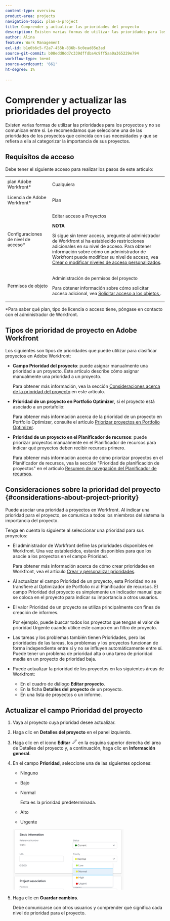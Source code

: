 ```yaml
---
content-type: overview
product-area: projects
navigation-topic: plan-a-project
title: Comprender y actualizar las prioridades del proyecto
description: Existen varias formas de utilizar las prioridades para los proyectos y no se comunican entre sí. Le recomendamos que seleccione una de las prioridades de los proyectos que coincida con sus necesidades y que se refiera a ella al categorizar la importancia de sus proyectos.
author: Alina
feature: Work Management
exl-id: b1e0b6c5-f2a7-455b-836b-6c0ead85e3ad
source-git-commit: b08edd8dd7c339dffdba4c9ff5aa0a365229e794
workflow-type: tm+mt
source-wordcount: '661'
ht-degree: 1%

---
```


# Comprender y actualizar las prioridades del proyecto

Existen varias formas de utilizar las prioridades para los proyectos y no se comunican entre sí. Le recomendamos que seleccione una de las prioridades de los proyectos que coincida con sus necesidades y que se refiera a ella al categorizar la importancia de sus proyectos.

## Requisitos de acceso

<!--drafted for P&P:

<table style="table-layout:auto"> 
 <col> 
 <col> 
 <tbody> 
  <tr> 
   <td role="rowheader">Adobe Workfront plan*</td> 
   <td> <p>Any</p> </td> 
  </tr> 
  <tr> 
   <td role="rowheader">Adobe Workfront license*</td> 
   <td> <p>Current license: Standard </p>
   Or
   <p>Legacy license: Plan </p> </td> 
  </tr> 
  <tr> 
   <td role="rowheader">Access level configurations*</td> 
   <td> <p>Edit access to Projects</p> <p><b>NOTE</b> 
   
   If you still don't have access, ask your Workfront administrator if they set additional restrictions in your access level. For information on how a Workfront administrator can modify your access level, see <a href="../../../administration-and-setup/add-users/configure-and-grant-access/create-modify-access-levels.md" class="MCXref xref">Create or modify custom access levels</a>.</p> </td> 
  </tr> 
  <tr> 
   <td role="rowheader">Object permissions</td> 
   <td> <p>Manage permissions to the project</p> <p>For information on requesting additional access, see <a href="../../../workfront-basics/grant-and-request-access-to-objects/request-access.md" class="MCXref xref">Request access to objects </a>.</p> </td> 
  </tr> 
 </tbody> 
</table>
-->
Debe tener el siguiente acceso para realizar los pasos de este artículo:

<table style="table-layout:auto"> 
 <col> 
 <col> 
 <tbody> 
  <tr> 
   <td role="rowheader">plan Adobe Workfront*</td> 
   <td> <p>Cualquiera</p> </td> 
  </tr> 
  <tr> 
   <td role="rowheader">Licencia de Adobe Workfront*</td> 
   <td> <p>Plan </p> </td> 
  </tr> 
  <tr> 
   <td role="rowheader">Configuraciones de nivel de acceso*</td> 
   <td> <p>Editar acceso a Proyectos</p> <p><b>NOTA</b>

Si sigue sin tener acceso, pregunte al administrador de Workfront si ha establecido restricciones adicionales en su nivel de acceso. Para obtener información sobre cómo un administrador de Workfront puede modificar su nivel de acceso, vea <a href="../../../administration-and-setup/add-users/configure-and-grant-access/create-modify-access-levels.md" class="MCXref xref">Crear o modificar niveles de acceso personalizados</a>.</p> </td>
</tr> 
  <tr> 
   <td role="rowheader">Permisos de objeto</td> 
   <td> <p>Administración de permisos del proyecto</p> <p>Para obtener información sobre cómo solicitar acceso adicional, vea <a href="../../../workfront-basics/grant-and-request-access-to-objects/request-access.md" class="MCXref xref">Solicitar acceso a los objetos </a>.</p> </td> 
  </tr> 
 </tbody> 
</table>

&#42;Para saber qué plan, tipo de licencia o acceso tiene, póngase en contacto con el administrador de Workfront.

## Tipos de prioridad de proyecto en Adobe Workfront

Los siguientes son tipos de prioridades que puede utilizar para clasificar proyectos en Adobe Workfront:

* **Campo Prioridad del proyecto**: puede asignar manualmente una prioridad a un proyecto. Este artículo describe cómo asignar manualmente una prioridad a un proyecto.

  Para obtener más información, vea la sección [Consideraciones acerca de la prioridad del proyecto](#considerations-about-project-priority) en este artículo.

* **Prioridad de un proyecto en Portfolio Optimizer**, si el proyecto está asociado a un portafolio:

  Para obtener más información acerca de la prioridad de un proyecto en Portfolio Optimizer, consulte el artículo [Priorizar proyectos en Portfolio Optimizer](../../../manage-work/portfolios/portfolio-optimizer/prioritize-projects-in-portfolio-optimizer.md).

* **Prioridad de un proyecto en el Planificador de recursos**: puede priorizar proyectos manualmente en el Planificador de recursos para indicar qué proyectos deben recibir recursos primero.

  Para obtener más información acerca de cómo priorizar proyectos en el Planificador de recursos, vea la sección &quot;Prioridad de planificación de proyectos&quot; en el artículo [Resumen de navegación del Planificador de recursos](../../../resource-mgmt/resource-planning/resource-planner-navigation.md).

## Consideraciones sobre la prioridad del proyecto {#considerations-about-project-priority}

Puede asociar una prioridad a proyectos en Workfront. Al indicar una prioridad para el proyecto, se comunica a todos los miembros del sistema la importancia del proyecto.

Tenga en cuenta lo siguiente al seleccionar una prioridad para sus proyectos:

* El administrador de Workfront define las prioridades disponibles en Workfront. Una vez establecidos, estarán disponibles para que los asocie a los proyectos en el campo Prioridad.

  Para obtener más información acerca de cómo crear prioridades en Workfront, vea el artículo [Crear y personalizar prioridades](../../../administration-and-setup/customize-workfront/creating-custom-status-and-priority-labels/create-customize-priorities.md).

* Al actualizar el campo Prioridad de un proyecto, esta Prioridad no se transfiere al Optimizador de Portfolio ni al Planificador de recursos. El campo Prioridad del proyecto es simplemente un indicador manual que se coloca en el proyecto para indicar su importancia a otros usuarios.
* El valor Prioridad de un proyecto se utiliza principalmente con fines de creación de informes.

  Por ejemplo, puede buscar todos los proyectos que tengan el valor de prioridad Urgente cuando utilice este campo en un filtro de proyecto.
* Las tareas y los problemas también tienen Prioridades, pero las prioridades de las tareas, los problemas y los proyectos funcionan de forma independiente entre sí y no se influyen automáticamente entre sí. Puede tener un problema de prioridad alta o una tarea de prioridad media en un proyecto de prioridad baja.
* Puede actualizar la prioridad de los proyectos en las siguientes áreas de Workfront:

   * En el cuadro de diálogo **Editar proyecto**.
   * En la ficha **Detalles del proyecto** de un proyecto.
   * En una lista de proyectos o un informe.

## Actualizar el campo Prioridad del proyecto

1. Vaya al proyecto cuya prioridad desee actualizar.
1. Haga clic en **Detalles del proyecto** en el panel izquierdo.
1. Haga clic en el icono **Editar** ![](assets/qs-edit-icon.png) en la esquina superior derecha del área de Detalles del proyecto y, a continuación, haga clic en **Información general**.

1. En el campo **Prioridad**, seleccione una de las siguientes opciones:

   * Ninguno
   * Bajo
   * Normal

     Esta es la prioridad predeterminada.

   * Alto
   * Urgente

   ![](assets/project-priority-picker-list-on-project-details-nwe-350x192.png)

1. Haga clic en **Guardar cambios**.

   Debe comunicarse con otros usuarios y comprender qué significa cada nivel de prioridad para el proyecto.
